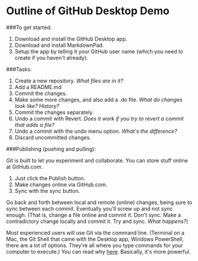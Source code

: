 Outline of GitHub Desktop Demo
==============================

###To get started:

1. Download and install the GitHub Desktop app.
2. Download and install MarkdownPad.
3. Setup the app by telling it your GitHub user name (which you need to create if you haven't already).

###Tasks:

1. Create a new repository. *What files are in it?*
1. Add a README.md
1. Commit the changes.
1. Make some more changes, and also add a .do file. *What do changes look like? History?*
1. Commit the changes separately.
1. Undo a commit with Revert. *Does it work if you try to revert a commit that adds a file?*
2. Undo a commit with the undo menu option. *What's the difference?*
3. Discard uncommitted changes.

###Publishing (pushing and pulling):

Git is built to let you experiment and collaborate. You can store stuff online at GitHub.com.

1. Just click the Publish button.
2. Make changes online via GitHub.com.
3. Sync with the sync button.

Go back and forth between local and remote (online) changes, being sure to sync between each commit. Eventually you'll screw up and not sync enough. (That is, change a file online and commit it. Don't sync. Make a contradictory change locally and commit it. Try and sync. *What happens?*)
 









Most experienced users will use Git via the command line. (Terminal on a Mac, the Git Shell that came with the Desktop app, Windows PowerShell, there are a lot of options. They're all where you type commands for your computer to execute.) You can read why [here](http://programmers.stackexchange.com/questions/173297/why-learn-git-when-there-are-gui-apps-for-github). Basically, it's more powerful.
